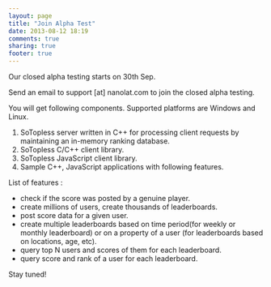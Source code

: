 ```yaml
---
layout: page
title: "Join Alpha Test"
date: 2013-08-12 18:19
comments: true
sharing: true
footer: true
---
```

Our closed alpha testing starts on 30th Sep.

Send an email to support [at] nanolat.com to join the closed alpha testing.

You will get following components. Supported platforms are Windows and Linux.

1. SoTopless server written in C++ for processing client requests by maintaining an in-memory ranking database.
2. SoTopless C/C++ client library.
2. SoTopless JavaScript client library.
3. Sample C++, JavaScript applications with following features.

List of features : 

*   check if the score was posted by a genuine player.
*   create millions of users, create thousands of leaderboards.
*   post score data for a given user.
*   create multiple leaderboards based on time period(for weekly or monthly leaderboard) or on a property of a user (for leaderboards based on locations, age, etc).
*   query top N users and scores of them for each leaderboard.
*   query score and rank of a user for each leaderboard.

Stay tuned!
